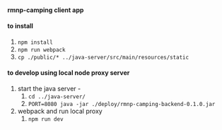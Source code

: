 #### rmnp-camping client app

#### to install
1. `npm install`
2. `npm run webpack`
3. `cp ./public/* ../java-server/src/main/resources/static`

#### to develop using local node proxy server
1. start the java server - 
    1. `cd ../java-server/`
    2. `PORT=8080 java -jar ./deploy/rmnp-camping-backend-0.1.0.jar`
2. webpack and run local proxy
    1. `npm run dev`
